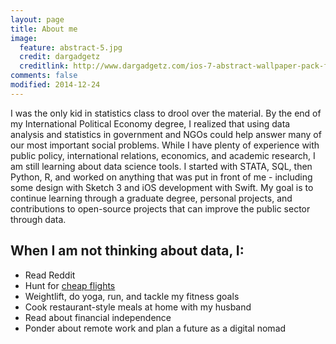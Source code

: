 ```yaml
---
layout: page
title: About me
image:
  feature: abstract-5.jpg
  credit: dargadgetz
  creditlink: http://www.dargadgetz.com/ios-7-abstract-wallpaper-pack-for-iphone-5-and-ipod-touch-retina/
comments: false
modified: 2014-12-24
---
```


I was the only kid in statistics class to drool over the material. By the end of my International Political Economy degree, I realized that using data analysis and statistics in government and NGOs could help answer many of our most important social problems. While I have plenty of experience with public policy, international relations, economics, and academic research, I am still learning about data science tools. I started with STATA, SQL, then Python, R, and worked on anything that was put in front of me - including some design with Sketch 3 and iOS development with Swift. My goal is to continue learning through a graduate degree, personal projects, and contributions to open-source projects that can improve the public sector through data.





## When I am not thinking about data, I:

* Read Reddit
* Hunt for [cheap flights](https://skiplagged.com)
* Weightlift, do yoga, run, and tackle my fitness goals
* Cook restaurant-style meals at home with my husband
* Read about financial independence
* Ponder about remote work and plan a future as a digital nomad

